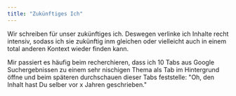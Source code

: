 ```yaml
---
title: "Zukünftiges Ich"
---
```


Wir schreiben für unser zukünftiges ich. Deswegen verlinke ich Inhalte recht intensiv, sodass ich sie zukünftig inm gleichen oder vielleicht auch in einem total anderen Kontext wieder finden kann.

Mir passiert es häufig beim recherchieren, dass ich 10 Tabs aus Google Suchergebnissen zu einem sehr nischigen Thema als Tab im Hintergrund öffne und beim späteren durchschauen dieser Tabs feststelle:
"Oh, den Inhalt hast Du selber vor x Jahren geschrieben."